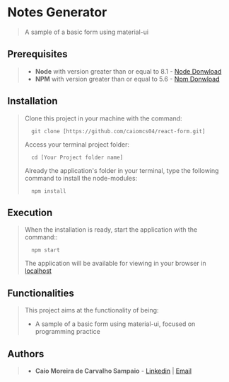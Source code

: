 
# Notes Generator

>A sample of a basic form using material-ui

## Prerequisites

> - **Node** with version greater than or equal to 8.1 - [Node Donwload](https://nodejs.org/pt-br/download/)
> - **NPM**  with version greater than or equal to 5.6 - [Npm Donwload](https://www.npmjs.com/package/download)

## Installation

> Clone this project in your machine with the command:
> ```
> 	git clone [https://github.com/caiomcs04/react-form.git]
> ```
>Access your terminal project folder:
> ```
> 	cd [Your Project folder name]
> ```
> Already the application's folder in your terminal, type the following command to install the node-modules:
> ```
> 	npm install
> ```

## Execution

>  When the installation is ready, start the application with the command::
> ```
> 	npm start
> ```
> The application will be available for viewing in your browser in [localhost](http://localhost:3000/)

## Functionalities

> This project aims at the functionality of being: 
> - A sample of a basic form using material-ui, focused on programming practice

## Authors

> - **Caio Moreira de Carvalho Sampaio** - [Linkedin](https://www.linkedin.com/in/caio-sampaio-b02a3669/) | [Email](caio6c@yahoo.com.br)
